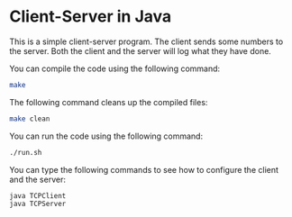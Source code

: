 # Client-Server in Java

This is a simple client-server program.
The client sends some numbers to the server.
Both the client and the server will log what they have done.

You can compile the code using the following command:

```bash
make
```

The following command cleans up the compiled files:

```bash
make clean
```

You can run the code using the following command:

```bash
./run.sh
```

You can type the following commands to see how to configure the client and the server:

```bash
java TCPClient
java TCPServer
```